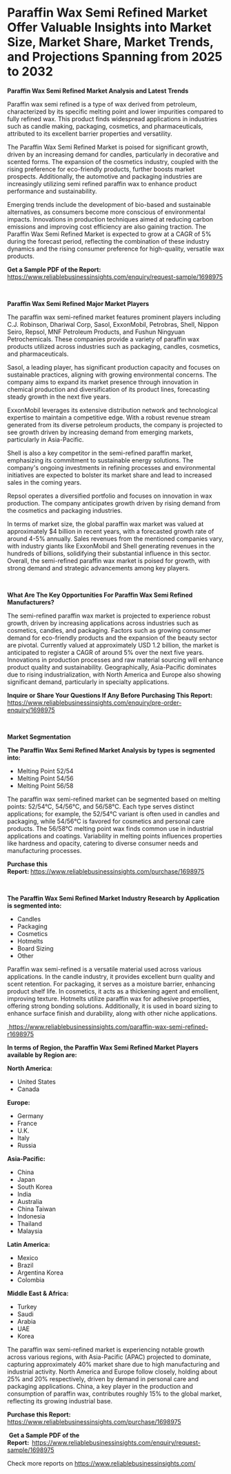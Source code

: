 <p><h1>Paraffin Wax Semi Refined Market Offer Valuable Insights into Market Size, Market Share, Market Trends, and Projections Spanning from 2025 to 2032</h1></p><p><strong>Paraffin Wax Semi Refined Market Analysis and Latest Trends</strong></p>
<p><p>Paraffin wax semi refined is a type of wax derived from petroleum, characterized by its specific melting point and lower impurities compared to fully refined wax. This product finds widespread applications in industries such as candle making, packaging, cosmetics, and pharmaceuticals, attributed to its excellent barrier properties and versatility.</p><p>The Paraffin Wax Semi Refined Market is poised for significant growth, driven by an increasing demand for candles, particularly in decorative and scented forms. The expansion of the cosmetics industry, coupled with the rising preference for eco-friendly products, further boosts market prospects. Additionally, the automotive and packaging industries are increasingly utilizing semi refined paraffin wax to enhance product performance and sustainability.</p><p>Emerging trends include the development of bio-based and sustainable alternatives, as consumers become more conscious of environmental impacts. Innovations in production techniques aimed at reducing carbon emissions and improving cost efficiency are also gaining traction. The Paraffin Wax Semi Refined Market is expected to grow at a CAGR of 5% during the forecast period, reflecting the combination of these industry dynamics and the rising consumer preference for high-quality, versatile wax products.</p></p>
<p><strong>Get a Sample PDF of the Report:&nbsp;</strong> <a href="https://www.reliablebusinessinsights.com/enquiry/request-sample/1698975?utm_campaign=1106&utm_medium=2&utm_source=Github&utm_content=ia&utm_term=09012025&utm_id=paraffin-wax-semi-refined">https://www.reliablebusinessinsights.com/enquiry/request-sample/1698975</a></p>
<p>&nbsp;</p>
<p><strong>Paraffin Wax Semi Refined Major Market Players</strong></p>
<p><p>The paraffin wax semi-refined market features prominent players including C.J. Robinson, Dhariwal Corp, Sasol, ExxonMobil, Petrobras, Shell, Nippon Seiro, Repsol, MNF Petroleum Products, and Fushun Ningyuan Petrochemicals. These companies provide a variety of paraffin wax products utilized across industries such as packaging, candles, cosmetics, and pharmaceuticals.</p><p>Sasol, a leading player, has significant production capacity and focuses on sustainable practices, aligning with growing environmental concerns. The company aims to expand its market presence through innovation in chemical production and diversification of its product lines, forecasting steady growth in the next five years.</p><p>ExxonMobil leverages its extensive distribution network and technological expertise to maintain a competitive edge. With a robust revenue stream generated from its diverse petroleum products, the company is projected to see growth driven by increasing demand from emerging markets, particularly in Asia-Pacific.</p><p>Shell is also a key competitor in the semi-refined paraffin market, emphasizing its commitment to sustainable energy solutions. The company's ongoing investments in refining processes and environmental initiatives are expected to bolster its market share and lead to increased sales in the coming years.</p><p>Repsol operates a diversified portfolio and focuses on innovation in wax production. The company anticipates growth driven by rising demand from the cosmetics and packaging industries.</p><p>In terms of market size, the global paraffin wax market was valued at approximately $4 billion in recent years, with a forecasted growth rate of around 4-5% annually. Sales revenues from the mentioned companies vary, with industry giants like ExxonMobil and Shell generating revenues in the hundreds of billions, solidifying their substantial influence in this sector. Overall, the semi-refined paraffin wax market is poised for growth, with strong demand and strategic advancements among key players.</p></p>
<p>&nbsp;</p>
<p><strong>What Are The Key Opportunities For Paraffin Wax Semi Refined Manufacturers?</strong></p>
<p><p>The semi-refined paraffin wax market is projected to experience robust growth, driven by increasing applications across industries such as cosmetics, candles, and packaging. Factors such as growing consumer demand for eco-friendly products and the expansion of the beauty sector are pivotal. Currently valued at approximately USD 1.2 billion, the market is anticipated to register a CAGR of around 5% over the next five years. Innovations in production processes and raw material sourcing will enhance product quality and sustainability. Geographically, Asia-Pacific dominates due to rising industrialization, with North America and Europe also showing significant demand, particularly in specialty applications.</p></p>
<p><strong>Inquire or Share Your Questions If Any Before Purchasing This Report:</strong> <a href="https://www.reliablebusinessinsights.com/enquiry/pre-order-enquiry/1698975?utm_campaign=1106&utm_medium=2&utm_source=Github&utm_content=ia&utm_term=09012025&utm_id=paraffin-wax-semi-refined">https://www.reliablebusinessinsights.com/enquiry/pre-order-enquiry/1698975</a></p>
<p>&nbsp;</p>
<p><strong>Market Segmentation</strong></p>
<p><strong>The Paraffin Wax Semi Refined Market Analysis by types is segmented into:</strong></p>
<p><ul><li>Melting Point 52/54</li><li>Melting Point 54/56</li><li>Melting Point 56/58</li></ul></p>
<p><p>The paraffin wax semi-refined market can be segmented based on melting points: 52/54°C, 54/56°C, and 56/58°C. Each type serves distinct applications; for example, the 52/54°C variant is often used in candles and packaging, while 54/56°C is favored for cosmetics and personal care products. The 56/58°C melting point wax finds common use in industrial applications and coatings. Variability in melting points influences properties like hardness and opacity, catering to diverse consumer needs and manufacturing processes.</p></p>
<p><strong>Purchase this Report:&nbsp;</strong><a href="https://www.reliablebusinessinsights.com/purchase/1698975?utm_campaign=1106&utm_medium=2&utm_source=Github&utm_content=ia&utm_term=09012025&utm_id=paraffin-wax-semi-refined">https://www.reliablebusinessinsights.com/purchase/1698975</a></p>
<p>&nbsp;</p>
<p><strong>The Paraffin Wax Semi Refined Market Industry Research by Application is segmented into:</strong></p>
<p><ul><li>Candles</li><li>Packaging</li><li>Cosmetics</li><li>Hotmelts</li><li>Board Sizing</li><li>Other</li></ul></p>
<p><p>Paraffin wax semi-refined is a versatile material used across various applications. In the candle industry, it provides excellent burn quality and scent retention. For packaging, it serves as a moisture barrier, enhancing product shelf life. In cosmetics, it acts as a thickening agent and emollient, improving texture. Hotmelts utilize paraffin wax for adhesive properties, offering strong bonding solutions. Additionally, it is used in board sizing to enhance surface finish and durability, along with other niche applications.</p></p>
<p><a href="https://www.reliablebusinessinsights.com/paraffin-wax-semi-refined-r1698975?utm_campaign=1106&utm_medium=2&utm_source=Github&utm_content=ia&utm_term=09012025&utm_id=paraffin-wax-semi-refined">&nbsp;https://www.reliablebusinessinsights.com/paraffin-wax-semi-refined-r1698975</a></p>
<p><strong>In terms of Region, the Paraffin Wax Semi Refined Market Players available by Region are:</strong></p>
<p>
    <p> <strong> North America: </strong>
        <ul>
            <li>United States</li>
            <li>Canada</li>
        </ul>
        </p> 
    <p> <strong> Europe: </strong>
        <ul>
            <li>Germany</li>
            <li>France</li>
            <li>U.K.</li>
            <li>Italy</li>
            <li>Russia</li>
        </ul>
        </p> 
    <p> <strong> Asia-Pacific: </strong>
        <ul>
            <li>China</li>
            <li>Japan</li>
            <li>South Korea</li>
            <li>India</li>
            <li>Australia</li>
            <li>China Taiwan</li>
            <li>Indonesia</li>
            <li>Thailand</li>
            <li>Malaysia</li>
        </ul>
        </p> 
    <p> <strong> Latin America: </strong>
        <ul>
            <li>Mexico</li>
            <li>Brazil</li>
            <li>Argentina Korea</li>
            <li>Colombia</li>
        </ul>
        </p> 
    <p> <strong> Middle East & Africa: </strong>
        <ul>
            <li>Turkey</li>
            <li>Saudi</li>
            <li>Arabia</li>
            <li>UAE</li>
            <li>Korea</li>
        </ul>
    </p>
    </p>
<p><p>The paraffin wax semi-refined market is experiencing notable growth across various regions, with Asia-Pacific (APAC) projected to dominate, capturing approximately 40% market share due to high manufacturing and industrial activity. North America and Europe follow closely, holding about 25% and 20% respectively, driven by demand in personal care and packaging applications. China, a key player in the production and consumption of paraffin wax, contributes roughly 15% to the global market, reflecting its growing industrial base.</p></p>
<p><strong>Purchase this Report: </strong><a href="https://www.reliablebusinessinsights.com/purchase/1698975?utm_campaign=1106&utm_medium=2&utm_source=Github&utm_content=ia&utm_term=09012025&utm_id=paraffin-wax-semi-refined">https://www.reliablebusinessinsights.com/purchase/1698975</a></p>
<p>&nbsp;<strong>Get a Sample PDF of the Report:&nbsp;&nbsp;</strong><a href="https://www.reliablebusinessinsights.com/enquiry/request-sample/1698975?utm_campaign=1106&utm_medium=2&utm_source=Github&utm_content=ia&utm_term=09012025&utm_id=paraffin-wax-semi-refined">https://www.reliablebusinessinsights.com/enquiry/request-sample/1698975</a></p>
<p><strong></strong></p>
<p>Check more reports on <a href="https://www.reliablebusinessinsights.com/?utm_campaign=1106&utm_medium=2&utm_source=Github&utm_content=ia&utm_term=09012025&utm_id=paraffin-wax-semi-refined">https://www.reliablebusinessinsights.com/</a></p>